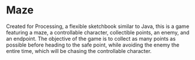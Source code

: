 # Maze
Created for Processing, a flexible sketchbook similar to Java, this is a game featuring a maze, 
a controllable character, collectible points, an enemy, and an endpoint. The objective of the game
is to collect as many points as possible before heading to the safe point, while avoiding the enemy
the entire time, which will be chasing the controllable character.

